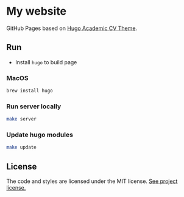 # My website

GitHub Pages based on [Hugo Academic CV Theme](https://github.com/HugoBlox/theme-academic-cv).

## Run

- Install `hugo` to build page

### MacOS

```sh
brew install hugo
```

### Run server locally

```sh
make server
```

### Update hugo modules

```sh
make update
```

## License

The code and styles are licensed under the MIT license. [See project license.](LICENSE) 